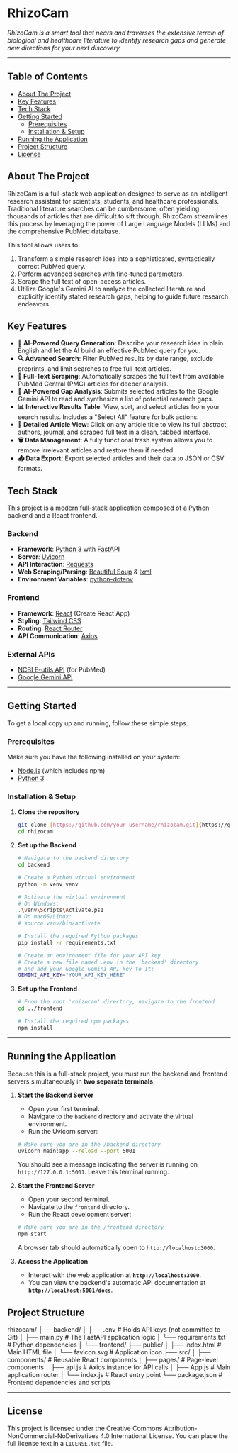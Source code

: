 # RhizoCam

*RhizoCam is a smart tool that nears and traverses the extensive terrain of biological and healthcare literature to identify research gaps and generate new directions for your next discovery.*

---

## Table of Contents
- [About The Project](#about-the-project)
- [Key Features](#key-features)
- [Tech Stack](#tech-stack)
- [Getting Started](#getting-started)
  - [Prerequisites](#prerequisites)
  - [Installation & Setup](#installation--setup)
- [Running the Application](#running-the-application)
- [Project Structure](#project-structure)
- [License](#license)

## About The Project

RhizoCam is a full-stack web application designed to serve as an intelligent research assistant for scientists, students, and healthcare professionals. Traditional literature searches can be cumbersome, often yielding thousands of articles that are difficult to sift through. RhizoCam streamlines this process by leveraging the power of Large Language Models (LLMs) and the comprehensive PubMed database.

This tool allows users to:
1.  Transform a simple research idea into a sophisticated, syntactically correct PubMed query.
2.  Perform advanced searches with fine-tuned parameters.
3.  Scrape the full text of open-access articles.
4.  Utilize Google's Gemini AI to analyze the collected literature and explicitly identify stated research gaps, helping to guide future research endeavors.

## Key Features

- **🤖 AI-Powered Query Generation**: Describe your research idea in plain English and let the AI build an effective PubMed query for you.
- **🔍 Advanced Search**: Filter PubMed results by date range, exclude preprints, and limit searches to free full-text articles.
- **📄 Full-Text Scraping**: Automatically scrapes the full text from available PubMed Central (PMC) articles for deeper analysis.
- **🔬 AI-Powered Gap Analysis**: Submits selected articles to the Google Gemini API to read and synthesize a list of potential research gaps.
- **📊 Interactive Results Table**: View, sort, and select articles from your search results. Includes a "Select All" feature for bulk actions.
- **📑 Detailed Article View**: Click on any article title to view its full abstract, authors, journal, and scraped full text in a clean, tabbed interface.
- **🗑️ Data Management**: A fully functional trash system allows you to remove irrelevant articles and restore them if needed.
- **📤 Data Export**: Export selected articles and their data to JSON or CSV formats.

## Tech Stack

This project is a modern full-stack application composed of a Python backend and a React frontend.

### Backend
- **Framework**: [Python 3](https://www.python.org/) with [FastAPI](https://fastapi.tiangolo.com/)
- **Server**: [Uvicorn](https://www.uvicorn.org/)
- **API Interaction**: [Requests](https://requests.readthedocs.io/en/latest/)
- **Web Scraping/Parsing**: [Beautiful Soup](https://www.crummy.com/software/BeautifulSoup/bs4/doc/) & [lxml](https://lxml.de/)
- **Environment Variables**: [python-dotenv](https://pypi.org/project/python-dotenv/)

### Frontend
- **Framework**: [React](https://reactjs.org/) (Create React App)
- **Styling**: [Tailwind CSS](https://tailwindcss.com/)
- **Routing**: [React Router](https://reactrouter.com/)
- **API Communication**: [Axios](https://axios-http.com/)

### External APIs
- [NCBI E-utils API](https://www.ncbi.nlm.nih.gov/books/NBK25501/) (for PubMed)
- [Google Gemini API](https://ai.google.dev/)

---

## Getting Started

To get a local copy up and running, follow these simple steps.

### Prerequisites

Make sure you have the following installed on your system:
- [Node.js](https://nodejs.org/) (which includes npm)
- [Python 3](https://www.python.org/downloads/)

### Installation & Setup

1.  **Clone the repository**
    ```sh
    git clone [https://github.com/your-username/rhizocam.git](https://github.com/your-username/rhizocam.git)
    cd rhizocam
    ```

2.  **Set up the Backend**
    ```sh
    # Navigate to the backend directory
    cd backend

    # Create a Python virtual environment
    python -m venv venv

    # Activate the virtual environment
    # On Windows:
    .\venv\Scripts\Activate.ps1
    # On macOS/Linux:
    # source venv/bin/activate

    # Install the required Python packages
    pip install -r requirements.txt

    # Create an environment file for your API key
    # Create a new file named .env in the 'backend' directory
    # and add your Google Gemini API key to it:
    GEMINI_API_KEY="YOUR_API_KEY_HERE"
    ```

3.  **Set up the Frontend**
    ```sh
    # From the root 'rhizocam' directory, navigate to the frontend
    cd ../frontend

    # Install the required npm packages
    npm install
    ```

---

## Running the Application

Because this is a full-stack project, you must run the backend and frontend servers simultaneously in **two separate terminals**.

1.  **Start the Backend Server**
    * Open your first terminal.
    * Navigate to the `backend` directory and activate the virtual environment.
    * Run the Uvicorn server:
    ```sh
    # Make sure you are in the /backend directory
    uvicorn main:app --reload --port 5001
    ```
    You should see a message indicating the server is running on `http://127.0.0.1:5001`. Leave this terminal running.

2.  **Start the Frontend Server**
    * Open your second terminal.
    * Navigate to the `frontend` directory.
    * Run the React development server:
    ```sh
    # Make sure you are in the /frontend directory
    npm start
    ```
    A browser tab should automatically open to `http://localhost:3000`.

3.  **Access the Application**
    * Interact with the web application at **`http://localhost:3000`**.
    * You can view the backend's automatic API documentation at **`http://localhost:5001/docs`**.


## Project Structure
rhizocam/
├── backend/
│   ├── .env              # Holds API keys (not committed to Git)
│   ├── main.py           # The FastAPI application logic
│   └── requirements.txt  # Python dependencies
│
└── frontend/
├── public/
│   ├── index.html    # Main HTML file
│   └── favicon.svg   # Application icon
├── src/
│   ├── components/   # Reusable React components
│   ├── pages/        # Page-level components
│   ├── api.js        # Axios instance for API calls
│   ├── App.js        # Main application router
│   └── index.js      # React entry point
└── package.json      # Frontend dependencies and scripts


---
## License

This project is licensed under the Creative Commons Attribution-NonCommercial-NoDerivatives 4.0 International License. You can place the full license text in a `LICENSE.txt` file.
